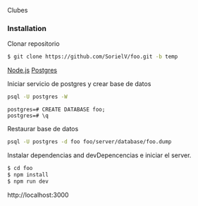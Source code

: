 Clubes

### Installation

Clonar repositorio
```sh
$ git clone https://github.com/SorielV/foo.git -b temp
```

[Node.js](https://nodejs.org/) 
[Postgres](https://www.postgresql.org/)

Iniciar servicio de postgres y crear base de datos
```sh
psql -U postgres -W
```
```slq
postgres=# CREATE DATABASE foo;
postgres=# \q
```
Restaurar base de datos
```sh
psql -U postgres -d foo foo/server/database/foo.dump
```

Instalar dependencias and devDepencencias e iniciar el server.

```sh
$ cd foo
$ npm install
$ npm run dev
```
http://localhost:3000
